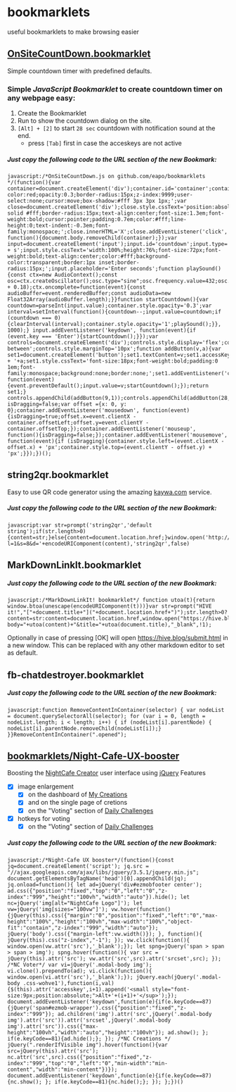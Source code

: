 # bookmarklets
useful bookmarklets to make browsing easier

## [OnSiteCountDown.bookmarklet](https://github.com/eapo/bookmarklets/blob/master/OnSiteCountDown.js)
Simple countdown timer with predefined defaults. 

### Simple *JavaScript* *Bookmarklet* to create countdown timer on any webpage easy:
1. Create the Bookmarklet
2. Run to show the countdown dialog on the site.
3. `[Alt] + [2]` to start `28 sec` countdown with notification sound at the end.
    - press `[Tab]` first in case the acceskeys are not active

##### Just copy the following code to the *URL* section of the new Bookmark:
```
javascript:/*OnSiteCountDown.js on github.com/eapo/bookmarklets */(function(){var container=document.createElement('div');container.id='container';container.style.cssText='position:fixed;bottom:10vw;left:10vh;width:200px;height:200px;background-color:red;opacity:0.3;border-radius:15px;z-index:9999;user-select:none;cursor:move;box-shadow:#fff 3px 3px 1px;';var close=document.createElement('div');close.style.cssText='position:absolute;top:0;right:0;width:1em;height:1em;border:2px solid #fff;border-radius:15px;text-align:center;font-size:1.3em;font-weight:bold;cursor:pointer;padding:0.7em;color:#fff;line-height:0;text-indent:-0.3em;font-family:monospace;';close.innerHTML='X';close.addEventListener('click', function(){document.body.removeChild(container);});var input=document.createElement('input');input.id='countdown';input.type='number';input.accessKey='s';input.title='Alt + s';input.style.cssText='width:100%;height:76%;font-size:72px;font-weight:bold;text-align:center;color:#fff;background-color:transparent;border:1px inset;border-radius:15px;';input.placeholder='Enter seconds';function playSound(){const ctx=new AudioContext();const osc=ctx.createOscillator();osc.type="sine";osc.frequency.value=432;osc.connect(ctx.destination);osc.start();osc.stop(ctx.currentTime + 0.18);ctx.oncomplete=function(event){const audioBuffer=event.renderedBuffer;const audioData=new Float32Array(audioBuffer.length);}}function startCountdown(){var countdown=parseInt(input.value);container.style.opacity='0.3';var interval=setInterval(function(){countdown--;input.value=countdown;if (countdown === 0){clearInterval(interval);container.style.opacity='1';playSound();}}, 1000);} input.addEventListener('keydown', function(event){if (event.key === 'Enter'){startCountdown();}});var controls=document.createElement('div');controls.style.display='flex';controls.style.justifyContent='space-between';controls.style.marginTop='10px';function addButton(v,a){var set1=document.createElement('button');set1.textContent=v;set1.accessKey=a;set1.title='Alt + '+a;set1.style.cssText='font-size:18px;font-weight:bold;padding:0 1em;font-family:monospace;background:none;border:none;';set1.addEventListener('click', function(event){event.preventDefault();input.value=v;startCountdown();});return set1;} controls.appendChild(addButton(9,1));controls.appendChild(addButton(28,2));controls.appendChild(addButton(57,3));container.appendChild(close);container.appendChild(input);container.appendChild(controls);document.body.appendChild(container);var isDragging=false;var offset ={x: 0, y: 0};container.addEventListener('mousedown', function(event){isDragging=true;offset.x=event.clientX - container.offsetLeft;offset.y=event.clientY - container.offsetTop;});container.addEventListener('mouseup', function(){isDragging=false;});container.addEventListener('mousemove', function(event){if (isDragging){container.style.left=(event.clientX - offset.x) + 'px';container.style.top=(event.clientY - offset.y) + 'px';}});})();
```

## string2qr.bookmarklet
Easy to use QR code generator using the amazing [kaywa.com](http://qrfree.kaywa.com) service.

##### Just copy the following code to the *URL* section of the new Bookmark:

```
javascript:var str=prompt('string2qr','default string');if(str.length>0){content=str;}else{content=document.location.href;}window.open('http://qrfree.kaywa.com/?l=1&s=8&d='+encodeURIComponent(content),'string2qr',false)
```

## MarkDownLinkIt.bookmarklet

##### Just copy the following code to the *URL* section of the new Bookmark:

```
javascript:/*MarkDownLinkIt! bookmarklet*/ function utoa(t){return window.btoa(unescape(encodeURIComponent(t)))}var str=prompt("HIVE it!","["+document.title+"]("+document.location.href+")");str.length>0?content=str:content=document.location.href,window.open("https://hive.blog/submit.html?body="+utoa(content)+"&title="+utoa(document.title),"_blank",!1);
```

Optionally in case of pressing [OK] will open https://hive.blog/submit.html in a new window. This can be replaced with any other markdown editor to set as default.

## fb-chatdestroyer.bookmarklet

##### Just copy the following code to the *URL* section of the new Bookmark:

```
javascript:function RemoveContentInContainer(selector) { var nodeList = document.querySelectorAll(selector); for (var i = 0, length = nodeList.length; i < length; i++) { if (nodeList[i].parentNode) { nodeList[i].parentNode.removeChild(nodeList[i]);} }}RemoveContentInContainer(".opened");
```

## [bookmarklets/Night-Cafe-UX-booster](https://github.com/eapo/bookmarklets/blob/master/Night-Cafe-UX-booster)
Boosting the [NightCafe Creator](https://creator.nightcafe.studio/) user interface using [jQuery](https://jquery.com/)
Features
- [x] image enlargement
  - [x] on the dashboard of [My Creations](https://creator.nightcafe.studio/my-creations)
  - [x] and on the single page of cretions
  - [x] on the "Voting" section of [Daily Challenges](https://creator.nightcafe.studio/challenges)
- [x] hotkeys for voting
  - [x] on the "Voting" section of [Daily Challenges](https://creator.nightcafe.studio/challenges)

##### Just copy the following code to the *URL* section of the new Bookmark:

```
javascript:/*Night-Cafe UX booster*/(function(){const jq=document.createElement('script'); jq.src = "//ajax.googleapis.com/ajax/libs/jquery/3.5.1/jquery.min.js"; document.getElementsByTagName('head')[0].appendChild(jq); jq.onload=function(){ let ad=jQuery('div#ezmobfooter center'); ad.css({"position":"fixed","top":"0","left":"0","z-index":"999","height":"100vh","width":"auto"}).hide(); let nc=jQuery('img[alt="NightCafe Logo"]'); let vw=jQuery('img[sizes="100vw"]'); vw.hover(function(){jQuery(this).css({"margin":"0","position":"fixed","left":"0","max-height":"100%","height":"100vh","max-width":"100%","object-fit":"contain","z-index":"999","width":"auto"}); jQuery('body').css({"margin-left":vw.width()}); }, function(){ jQuery(this).css("z-index","-1"); }); vw.click(function(){ window.open(vw.attr('src'),'_blank');}); let spng=jQuery('span > span > span > img'); spng.hover(function(){ var src = jQuery(this).attr('src'); vw.attr('src',src).attr('srcset',src); }); /*NC Voter*/ var vi=jQuery('.modal-body img'); vi.clone().prependTo(ad); vi.click(function(){ window.open(vi.attr('src'),'_blank');}); jQuery.each(jQuery('.modal-body .css-wohve1'),function(i,val){$(this).attr('accesskey',i+1).append('<small style="font-size:9px;position:absolute;">Alt+'+(i+1)+'</sup>');}); document.addEventListener('keydown',function(e){if(e.keyCode==87){jQuery('span#ezmob-wrapper').css({"position":"fixed","z-index":"999"}); ad.children('img').attr('src',jQuery('.modal-body img').attr('src')).attr('srcset',jQuery('.modal-body img').attr('src')).css({"max-height":"100vh","width":"auto","height":"100vh"}); ad.show(); }; if(e.keyCode==81){ad.hide();}; }); /*NC Creations */ jQuery(".renderIfVisible img").hover(function(){var src=jQuery(this).attr('src'); nc.attr('src',src).css({"position":"fixed","z-index":"999","top":"0","left":"0","min-width":"min-content","width":"min-content"})}); document.addEventListener('keydown',function(e){if(e.keyCode==87){nc.show(); }; if(e.keyCode==81){nc.hide();}; }); };})()
```
